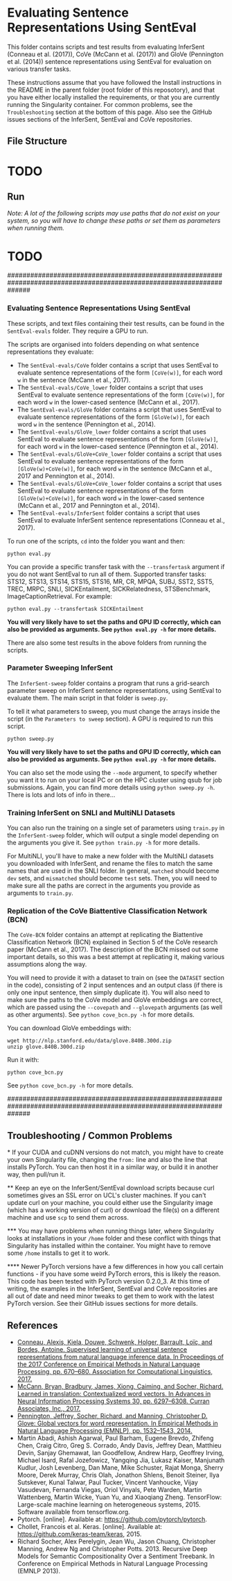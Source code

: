 # Evaluating Sentence Representations Using SentEval

This folder contains scripts and test results from evaluating InferSent (Conneau et al. (2017)), CoVe (McCann et al. (2017)) and GloVe (Pennington et al. (2014)) sentence representations using SentEval for evaluation on various transfer tasks.

These instructions assume that you have followed the Install instructions in the README in the parent folder (root folder of this reposotory), and that you have either locally installed the requirements, or that you are currently running the Singularity container. For common problems, see the `Troubleshooting` section at the bottom of this page. Also see the GitHub issues sections of the InferSent, SentEval and CoVe repositories.

## File Structure

# TODO

## Run

*Note: A lot of the following scripts may use paths that do not exist on your system, so you will have to change these paths or set them as parameters when running them.*

# TODO

######################################################################################################################

### Evaluating Sentence Representations Using SentEval

These scripts, and text files containing their test results, can be found in the `SentEval-evals` folder. They require a GPU to run.

The scripts are organised into folders depending on what sentence representations they evaluate:
- The `SentEval-evals/CoVe` folder contains a script that uses SentEval to evaluate sentence representations of the form `[CoVe(w)]`, for each word `w` in the sentence (McCann et al., 2017).
- The `SentEval-evals/CoVe_lower` folder contains a script that uses SentEval to evaluate sentence representations of the form `[CoVe(w)]`, for each word `w` in the lower-cased sentence (McCann et al., 2017).
- The `SentEval-evals/GloVe` folder contains a script that uses SentEval to evaluate sentence representations of the form `[GloVe(w)]`, for each word `w` in the sentence (Pennington et al., 2014).
- The `SentEval-evals/GloVe_lower` folder contains a script that uses SentEval to evaluate sentence representations of the form `[GloVe(w)]`, for each word `w` in the lower-cased sentence (Pennington et al., 2014).
- The `SentEval-evals/GloVe+CoVe_lower` folder contains a script that uses SentEval to evaluate sentence representations of the form `[GloVe(w)+CoVe(w)]`, for each word `w` in the sentence (McCann et al., 2017 and Pennington et al., 2014).
- The `SentEval-evals/GloVe+CoVe_lower` folder contains a script that uses SentEval to evaluate sentence representations of the form `[GloVe(w)+CoVe(w)]`, for each word `w` in the lower-cased sentence (McCann et al., 2017 and Pennington et al., 2014).
- The `SentEval-evals/InferSent` folder contains a script that uses SentEval to evaluate InferSent sentence representations (Conneau et al., 2017).

To run one of the scripts, `cd` into the folder you want and then:
```
python eval.py
```

You can provide a specific transfer task with the `--transfertask` argument if you do not want SentEval to run all of them. Supported transfer tasks: STS12, STS13, STS14, STS15, STS16, MR, CR, MPQA, SUBJ, SST2, SST5, TREC, MRPC, SNLI, SICKEntailment, SICKRelatedness, STSBenchmark, ImageCaptionRetrieval. For example:
```
python eval.py --transfertask SICKEntailment
```

**You will very likely have to set the paths and GPU ID correctly, which can also be provided as arguments. See `python eval.py -h` for more details.**

There are also some test results in the above folders from running the scripts.

### Parameter Sweeping InferSent

The `InferSent-sweep` folder contains a program that runs a grid-search parameter sweep on InferSent sentence representations, using SentEval to evaluate them. The main script in that folder is `sweep.py`.

To tell it what parameters to sweep, you must change the arrays inside the script (in the `Parameters to sweep` section). A GPU is required to run this script.
```
python sweep.py
```

**You will very likely have to set the paths and GPU ID correctly, which can also be provided as arguments. See `python eval.py -h` for more details.**

You can also set the mode using the `--mode` argument, to specify whether you want it to run on your local PC or on the HPC cluster using qsub for job submissions. Again, you can find more details using `python sweep.py -h`. There is lots and lots of info in there...

### Training InferSent on SNLI and MultiNLI Datasets

You can also run the training on a single set of parameters using `train.py` in the `InferSent-sweep` folder, which will output a single model depending on the arguments you give it. See `python train.py -h` for more details.

For MultiNLI, you'll have to make a new folder with the MultiNLI datasets you downloaded with InferSent, and rename the files to match the same names that are used in the SNLI folder. In general, `matched` should become `dev` sets, and `mismatched` should become `test` sets. Then, you will need to make sure all the paths are correct in the arguments you provide as arguments to `train.py`.

### Replication of the CoVe Biattentive Classification Network (BCN)

The `CoVe-BCN` folder contains an attempt at replicating the Biattentive Classification Network (BCN) explained in Section 5 of the CoVe research paper (McCann et al., 2017). The description of the BCN missed out some important details, so this was a best attempt at replicating it, making various assumptions along the way.

You will need to provide it with a dataset to train on (see the `DATASET` section in the code), consisting of 2 input sentences and an output class (if there is only one input sentence, then simply duplicate it). You will also need to make sure the paths to the CoVe model and GloVe embeddings are correct, which are passed using the `--covepath` and `--glovepath` arguments (as well as other arguments). See `python cove_bcn.py -h` for more details.

You can download GloVe embeddings with:
```
wget http://nlp.stanford.edu/data/glove.840B.300d.zip
unzip glove.840B.300d.zip
```

Run it with:
```
python cove_bcn.py
```

 See `python cove_bcn.py -h` for more details.

######################################################################################################################

## Troubleshooting / Common Problems

\* If your CUDA and cuDNN versions do not match, you might have to create your own Singularity file, changing the `from:` line and also the line that installs PyTorch. You can then host it in a similar way, or build it in another way, then pull/run it.

\**  Keep an eye on the InferSent/SentEval download scripts because curl sometimes gives an SSL error on UCL's cluster machines. If you can't update curl on your machine, you could either use the Singularity image (which has a working version of curl) or download the file(s) on a different machine and use `scp` to send them across.

\*** You may have problems when running things later, where Singularity looks at installations in your `/home` folder and these conflict with things that Singularity has installed within the container. You might have to remove some `/home` installs to get it to work.

\**** Newer PyTorch versions have a few differences in how you call certain functions - if you have some weird PyTorch errors, this is likely the reason. This code has been tested with PyTorch version 0.2.0_3. At this time of writing, the examples in the InferSent, SentEval and CoVe repositories are all out of date and need minor tweaks to get them to work with the latest PyTorch version. See their GitHub issues sections for more details.

## References

- [Conneau, Alexis, Kiela, Douwe, Schwenk, Holger, Barrault, Loïc, and Bordes, Antoine. Supervised learning of universal sentence representations from natural language inference data. In Proceedings of the 2017 Conference on Empirical Methods in Natural Language Processing, pp. 670–680. Association for Computational Linguistics, 2017.](https://arxiv.org/pdf/1705.02364.pdf)
- [McCann, Bryan, Bradbury, James, Xiong, Caiming, and Socher, Richard. Learned in translation: Contextualized word vectors. In Advances in Neural Information Processing Systems 30, pp. 6297–6308. Curran Associates, Inc., 2017.](https://arxiv.org/pdf/1708.00107.pdf)
- [Pennington, Jeffrey, Socher, Richard, and Manning, Christopher D. Glove: Global vectors for word representation. In Empirical Methods in Natural Language Processing (EMNLP), pp. 1532–1543, 2014.](https://nlp.stanford.edu/pubs/glove.pdf)
- Martin Abadi, Ashish Agarwal, Paul Barham, Eugene Brevdo, Zhifeng Chen, Craig Citro, Greg S. Corrado, Andy Davis, Jeffrey Dean, Matthieu Devin, Sanjay Ghemawat, Ian Goodfellow, Andrew Harp, Geoffrey Irving, Michael Isard, Rafal Jozefowicz, Yangqing Jia, Lukasz Kaiser, Manjunath Kudlur, Josh Levenberg, Dan Mane, Mike Schuster, Rajat Monga, Sherry Moore, Derek Murray, Chris Olah, Jonathon Shlens, Benoit Steiner, Ilya Sutskever, Kunal Talwar, Paul Tucker, Vincent Vanhoucke, Vijay Vasudevan, Fernanda Viegas, Oriol Vinyals, Pete Warden, Martin Wattenberg, Martin Wicke, Yuan Yu, and Xiaoqiang Zheng. TensorFlow: Large-scale machine learning on heterogeneous systems, 2015. Software available from tensorflow.org.
- Pytorch. [online]. Available at: https://github.com/pytorch/pytorch.
- Chollet, Francois et al. Keras. [online]. Available at: https://github.com/keras-team/keras, 2015.
- Richard Socher, Alex Perelygin, Jean Wu, Jason Chuang, Christopher Manning, Andrew Ng and Christopher Potts. 2013. Recursive Deep Models for Semantic Compositionality Over a Sentiment Treebank. In Conference on Empirical Methods in Natural Language Processing (EMNLP 2013).
